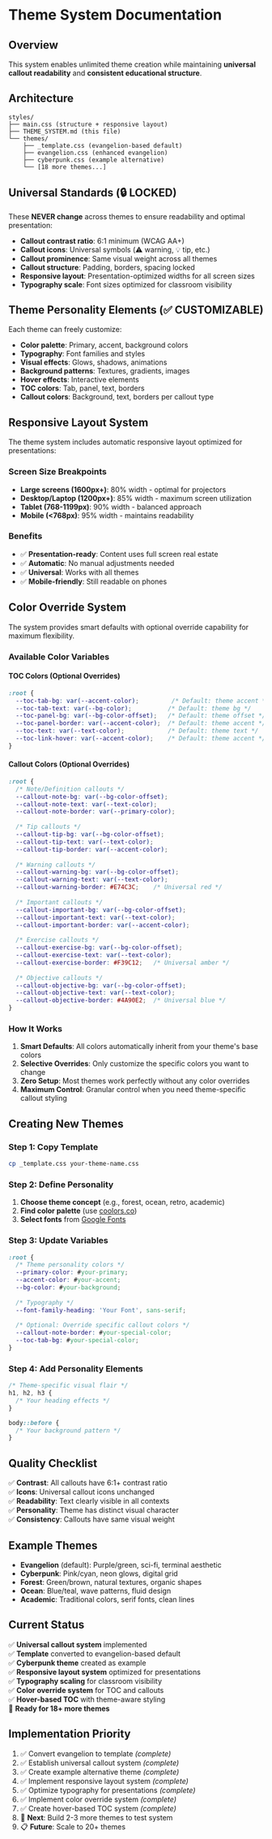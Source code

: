 # Theme System Documentation

## Overview

This system enables unlimited theme creation while maintaining **universal callout readability** and **consistent educational structure**.

## Architecture

```
styles/
├── main.css (structure + responsive layout)
├── THEME_SYSTEM.md (this file)
└── themes/
    ├── _template.css (evangelion-based default)
    ├── evangelion.css (enhanced evangelion)
    ├── cyberpunk.css (example alternative)
    └── [18 more themes...]
```

## Universal Standards (🔒 LOCKED)

These **NEVER change** across themes to ensure readability and optimal presentation:

- **Callout contrast ratio**: 6:1 minimum (WCAG AA+)
- **Callout icons**: Universal symbols (⚠️ warning, 💡 tip, etc.)
- **Callout prominence**: Same visual weight across all themes
- **Callout structure**: Padding, borders, spacing locked
- **Responsive layout**: Presentation-optimized widths for all screen sizes
- **Typography scale**: Font sizes optimized for classroom visibility

## Theme Personality Elements (✅ CUSTOMIZABLE)

Each theme can freely customize:

- **Color palette**: Primary, accent, background colors
- **Typography**: Font families and styles  
- **Visual effects**: Glows, shadows, animations
- **Background patterns**: Textures, gradients, images
- **Hover effects**: Interactive elements
- **TOC colors**: Tab, panel, text, borders
- **Callout colors**: Background, text, borders per callout type

## Responsive Layout System

The theme system includes automatic responsive layout optimized for presentations:

### Screen Size Breakpoints
- **Large screens (1600px+)**: 80% width - optimal for projectors
- **Desktop/Laptop (1200px+)**: 85% width - maximum screen utilization
- **Tablet (768-1199px)**: 90% width - balanced approach
- **Mobile (<768px)**: 95% width - maintains readability

### Benefits
- ✅ **Presentation-ready**: Content uses full screen real estate
- ✅ **Automatic**: No manual adjustments needed
- ✅ **Universal**: Works with all themes
- ✅ **Mobile-friendly**: Still readable on phones

## Color Override System

The system provides smart defaults with optional override capability for maximum flexibility.

### Available Color Variables

#### **TOC Colors** (Optional Overrides)
```css
:root {
  --toc-tab-bg: var(--accent-color);         /* Default: theme accent */
  --toc-tab-text: var(--bg-color);          /* Default: theme bg */
  --toc-panel-bg: var(--bg-color-offset);   /* Default: theme offset */
  --toc-panel-border: var(--accent-color);  /* Default: theme accent */
  --toc-text: var(--text-color);            /* Default: theme text */
  --toc-link-hover: var(--accent-color);    /* Default: theme accent */
}
```

#### **Callout Colors** (Optional Overrides) 
```css
:root {
  /* Note/Definition callouts */
  --callout-note-bg: var(--bg-color-offset);
  --callout-note-text: var(--text-color);
  --callout-note-border: var(--primary-color);
  
  /* Tip callouts */
  --callout-tip-bg: var(--bg-color-offset);
  --callout-tip-text: var(--text-color);
  --callout-tip-border: var(--accent-color);
  
  /* Warning callouts */
  --callout-warning-bg: var(--bg-color-offset);
  --callout-warning-text: var(--text-color);
  --callout-warning-border: #E74C3C;    /* Universal red */
  
  /* Important callouts */
  --callout-important-bg: var(--bg-color-offset);
  --callout-important-text: var(--text-color);
  --callout-important-border: var(--accent-color);
  
  /* Exercise callouts */
  --callout-exercise-bg: var(--bg-color-offset);
  --callout-exercise-text: var(--text-color);
  --callout-exercise-border: #F39C12;   /* Universal amber */
  
  /* Objective callouts */
  --callout-objective-bg: var(--bg-color-offset);
  --callout-objective-text: var(--text-color);
  --callout-objective-border: #4A90E2;  /* Universal blue */
}
```

### How It Works

1. **Smart Defaults**: All colors automatically inherit from your theme's base colors
2. **Selective Overrides**: Only customize the specific colors you want to change
3. **Zero Setup**: Most themes work perfectly without any color overrides
4. **Maximum Control**: Granular control when you need theme-specific callout styling

## Creating New Themes

### Step 1: Copy Template
```bash
cp _template.css your-theme-name.css
```

### Step 2: Define Personality
1. **Choose theme concept** (e.g., forest, ocean, retro, academic)
2. **Find color palette** (use [coolors.co](https://coolors.co))
3. **Select fonts** from [Google Fonts](https://fonts.google.com)

### Step 3: Update Variables
```css
:root {
  /* Theme personality colors */
  --primary-color: #your-primary;
  --accent-color: #your-accent;
  --bg-color: #your-background;
  
  /* Typography */
  --font-family-heading: 'Your Font', sans-serif;
  
  /* Optional: Override specific callout colors */
  --callout-note-border: #your-special-color;
  --toc-tab-bg: #your-special-color;
}
```

### Step 4: Add Personality Elements
```css
/* Theme-specific visual flair */
h1, h2, h3 {
  /* Your heading effects */
}

body::before {
  /* Your background pattern */
}
```

## Quality Checklist

✅ **Contrast**: All callouts have 6:1+ contrast ratio  
✅ **Icons**: Universal callout icons unchanged  
✅ **Readability**: Text clearly visible in all contexts  
✅ **Personality**: Theme has distinct visual character  
✅ **Consistency**: Callouts have same visual weight  

## Example Themes

- **Evangelion** (default): Purple/green, sci-fi, terminal aesthetic
- **Cyberpunk**: Pink/cyan, neon glows, digital grid
- **Forest**: Green/brown, natural textures, organic shapes
- **Ocean**: Blue/teal, wave patterns, fluid design
- **Academic**: Traditional colors, serif fonts, clean lines

## Current Status

✅ **Universal callout system** implemented  
✅ **Template** converted to evangelion-based default  
✅ **Cyberpunk theme** created as example  
✅ **Responsive layout system** optimized for presentations  
✅ **Typography scaling** for classroom visibility  
✅ **Color override system** for TOC and callouts  
✅ **Hover-based TOC** with theme-aware styling  
🚀 **Ready for 18+ more themes**

## Implementation Priority

1. ✅ Convert evangelion to template *(complete)*
2. ✅ Establish universal callout system *(complete)*
3. ✅ Create example alternative theme *(complete)*
4. ✅ Implement responsive layout system *(complete)*
5. ✅ Optimize typography for presentations *(complete)*
6. ✅ Implement color override system *(complete)*
7. ✅ Create hover-based TOC system *(complete)*
8. 🔄 **Next**: Build 2-3 more themes to test system
9. 📋 **Future**: Scale to 20+ themes 